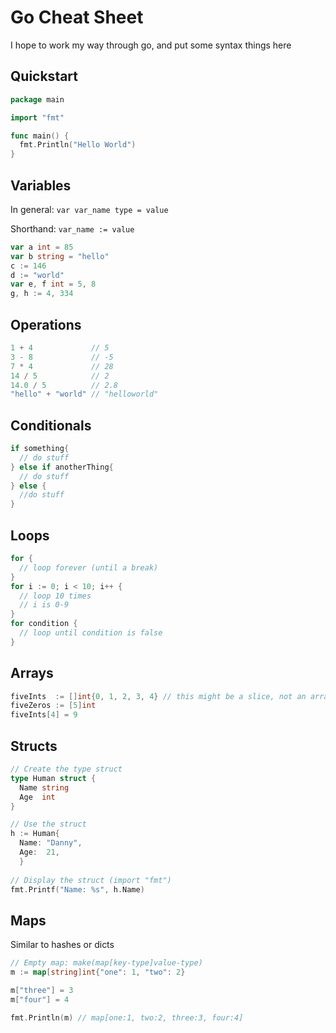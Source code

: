 # Go Cheat Sheet

I hope to work my way through go, and put some syntax things here

## Quickstart

```go
package main

import "fmt"

func main() {
  fmt.Println("Hello World")
}
```

## Variables

In general: `var var_name type = value`

Shorthand: `var_name := value`

```go
var a int = 85
var b string = "hello"
c := 146
d := "world"
var e, f int = 5, 8
g, h := 4, 334
```

## Operations

```go
1 + 4             // 5
3 - 8             // -5
7 * 4             // 28
14 / 5            // 2
14.0 / 5          // 2.8
"hello" + "world" // "helloworld"
```

## Conditionals

```go
if something{
  // do stuff
} else if anotherThing{
  // do stuff
} else {
  //do stuff
}
```

## Loops

```go
for {
  // loop forever (until a break)
}
for i := 0; i < 10; i++ {
  // loop 10 times
  // i is 0-9
}
for condition {
  // loop until condition is false
}
```

## Arrays

```go
fiveInts  := []int{0, 1, 2, 3, 4} // this might be a slice, not an array
fiveZeros := [5]int
fiveInts[4] = 9
```

## Structs

```go
// Create the type struct
type Human struct {
  Name string
  Age  int
}

// Use the struct
h := Human{
  Name: "Danny",
  Age:  21,
  }
  
// Display the struct (import "fmt")
fmt.Printf("Name: %s", h.Name)
```

## Maps
Similar to hashes or dicts
```go
// Empty map: make(map[key-type]value-type)
m := map[string]int{"one": 1, "two": 2}

m["three"] = 3
m["four"] = 4

fmt.Println(m) // map[one:1, two:2, three:3, four:4]
```

